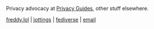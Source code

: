 Privacy advocacy at [Privacy Guides](https://privacyguides.org), other stuff elsewhere.

[freddy.lol](https://freddy.lol) | [jottings](https://freddy.weblog.lol) | [fediverse](https://social.lol/@freddy) | [email](mailto:freddy@omg.lol) 
